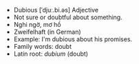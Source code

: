 - Dubious	[ˈdjuː.bi.əs]	Adjective
- Not sure or doubtful about something.
- Nghi ngờ, mơ hồ
- Zweifelhaft (in German)
- Example: I'm dubious about his promises.
- Family words: doubt
- Latin root: *dubium* (doubt)